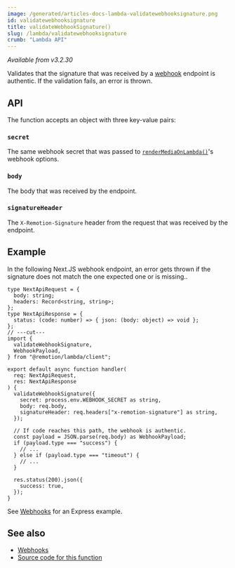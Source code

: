 ```yaml
---
image: /generated/articles-docs-lambda-validatewebhooksignature.png
id: validatewebhooksignature
title: validateWebhookSignature()
slug: /lambda/validatewebhooksignature
crumb: "Lambda API"
---
```


_Available from v3.2.30_

Validates that the signature that was received by a [webhook](/docs/lambda/webhooks) endpoint is authentic. If the validation fails, an error is thrown.

## API

The function accepts an object with three key-value pairs:

### `secret`

The same webhook secret that was passed to [`renderMediaOnLambda()`](/docs/lambda/rendermediaonlambda)'s webhook options.

### `body`

The body that was received by the endpoint.

### `signatureHeader`

The `X-Remotion-Signature` header from the request that was received by the endpoint.

## Example

In the following Next.JS webhook endpoint, an error gets thrown if the signature does not match the one expected one or is missing..

```tsx twoslash title="pages/api/webhook.ts"
type NextApiRequest = {
  body: string;
  headers: Record<string, string>;
};
type NextApiResponse = {
  status: (code: number) => { json: (body: object) => void };
};
// ---cut---
import {
  validateWebhookSignature,
  WebhookPayload,
} from "@remotion/lambda/client";

export default async function handler(
  req: NextApiRequest,
  res: NextApiResponse
) {
  validateWebhookSignature({
    secret: process.env.WEBHOOK_SECRET as string,
    body: req.body,
    signatureHeader: req.headers["x-remotion-signature"] as string,
  });

  // If code reaches this path, the webhook is authentic.
  const payload = JSON.parse(req.body) as WebhookPayload;
  if (payload.type === "success") {
    // ...
  } else if (payload.type === "timeout") {
    // ...
  }

  res.status(200).json({
    success: true,
  });
}
```

See [Webhooks](/docs/lambda/webhooks) for an Express example.

## See also

- [Webhooks](/docs/lambda/webhooks)
- [Source code for this function](https://github.com/remotion-dev/remotion/blob/main/packages/lambda/src/bundle.ts)
